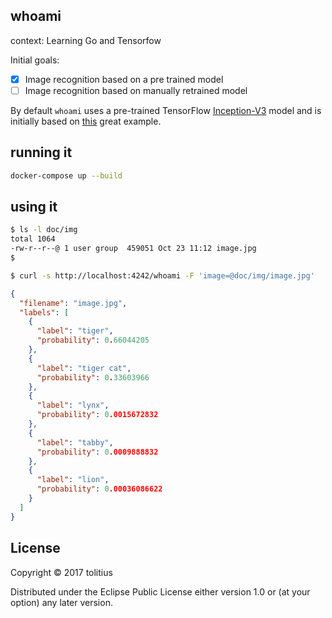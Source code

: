## whoami

context: Learning Go and Tensorfow

Initial goals:

- [x] Image recognition based on a pre trained model
- [ ] Image recognition based on manually retrained model

By default `whoami` uses a pre-trained TensorFlow [Inception-V3](https://arxiv.org/abs/1512.00567) model
and is initially based on [this](https://outcrawl.com/image-recognition-api-go-tensorflow/) great example.

## running it

```bash
docker-compose up --build
```

## using it

```bash
$ ls -l doc/img
total 1064
-rw-r--r--@ 1 user group  459051 Oct 23 11:12 image.jpg
$
```

```bash
$ curl -s http://localhost:4242/whoami -F 'image=@doc/img/image.jpg'
```
```json
{
  "filename": "image.jpg",
  "labels": [
    {
      "label": "tiger",
      "probability": 0.66044205
    },
    {
      "label": "tiger cat",
      "probability": 0.33603966
    },
    {
      "label": "lynx",
      "probability": 0.0015672832
    },
    {
      "label": "tabby",
      "probability": 0.0009888832
    },
    {
      "label": "lion",
      "probability": 0.00036086622
    }
  ]
}
```

## License

Copyright © 2017 tolitius

Distributed under the Eclipse Public License either version 1.0 or (at your option) any later version.
